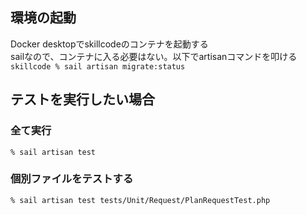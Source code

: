 ## 環境の起動
Docker desktopでskillcodeのコンテナを起動する<br>
sailなので、コンテナに入る必要はない。以下でartisanコマンドを叩ける<br>
```skillcode % sail artisan migrate:status ```

## テストを実行したい場合
### 全て実行
```% sail artisan test```

### 個別ファイルをテストする
```% sail artisan test tests/Unit/Request/PlanRequestTest.php```